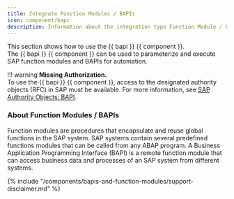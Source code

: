 ```yaml
---
title: Integrate Function Modules / BAPIs
icon: component/bapi
description: Information about the integration type Function Module / BAPI
---
```


This section shows how to use the {{ bapi }} {{ component }}.<br>
The {{ bapi }} {{ component }} can be used to parameterize and execute SAP function modules and BAPIs for automation.


!!! warning 
	**Missing Authorization.**<br>
    To use the {{ bapi }} {{ component }}, access to the designated authority objects (RFC) in SAP must be available. 
	For more information, see [SAP Authority Objects: BAPI](../setup-in-sap/sap-authority-objects.md/#bapi).

### About Function Modules / BAPIs

Function modules are procedures that encapsulate and reuse global functions in the SAP system. 
SAP systems contain several predefined functions modules that can be called from any ABAP program. 
A Business Application Programming Interface (BAPI) is a remote function module that can access business data and processes of an SAP system from different systems.
<!---
Every Function Module / BAPI provides import and export parameters. 
These parameters are used to pass or get scalar values. An exchange of tables is also possible.
-->


{% include "/components/bapis-and-function-modules/support-disclaimer.md" %}

